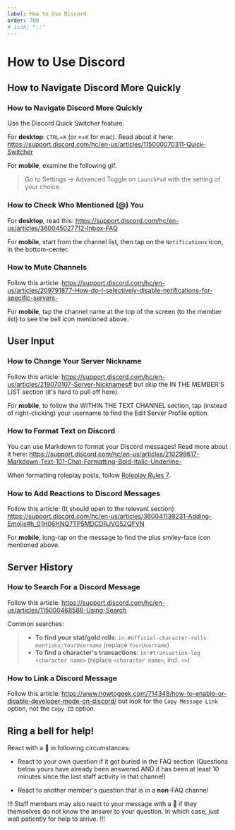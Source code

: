```yaml
---
label: How to Use Discord
order: 700
# icon: "::"
---
```

# How to Use Discord

## How to Navigate Discord More Quickly

### How to Navigate Discord More Quickly
Use the Discord Quick Switcher feature.

For **desktop**: `CTRL`+`K` (or `⌘`+`K` for mac). Read about it here: <https://support.discord.com/hc/en-us/articles/115000070311-Quick-Switcher>

For **mobile**, examine the following gif.
> Go to Settings -> Advanced
> Toggle on `LaunchPad` with the setting of your choice.

### How to Check Who Mentioned (@) You
For **desktop**, read this: <https://support.discord.com/hc/en-us/articles/360045027712-Inbox-FAQ>

For **mobile**, start from the channel list, then tap on the `Notifications` icon, in the bottom-center. 

### How to Mute Channels
Follow this article: <https://support.discord.com/hc/en-us/articles/209791877-How-do-I-selectively-disable-notifications-for-specific-servers->

For **mobile**, tap the channel name at the top of the screen (to the member list) to see the bell icon mentioned above.

## User Input

### How to Change Your Server Nickname
Follow this article: <https://support.discord.com/hc/en-us/articles/219070107-Server-Nicknames#> but skip the IN THE MEMBER'S LIST section (it's hard to pull off here).

For **mobile**, to follow the WITHIN THE TEXT CHANNEL section, tap (instead of right-clicking) your username to find the Edit Server Profile option.

### How to Format Text on Discord
You can use Markdown to format your Discord messages! Read more about it here: <https://support.discord.com/hc/en-us/articles/210298617-Markdown-Text-101-Chat-Formatting-Bold-Italic-Underline->

When formatting roleplay posts, follow [Roleplay Rules 7](rp-rules.md).

### How to Add Reactions to Discord Messages
Follow this article: (It should open to the relevant section) <https://support.discord.com/hc/en-us/articles/360041139231-Adding-Emojis#h_01H06HNQ7TP5MDCDRJVG52QFVN>

For **mobile**, long-tap on the message to find the plus smiley-face icon mentioned above.

## Server History

### How to Search For a Discord Message
Follow this article: <https://support.discord.com/hc/en-us/articles/115000468588-Using-Search>

Common searches:
> - **To find your stat/gold rolls**: `in:#official-character-rolls mentions:YourUsername` (replace `YourUsername`)
> - **To find a character's transactions**:  `in:#transaction-log <character name>` (replace `<character name>`, incl. `<>`)

### How to Link a Discord Message
Follow this article: <https://www.howtogeek.com/714348/how-to-enable-or-disable-developer-mode-on-discord/> but look for the `Copy Message Link` option, not the `Copy ID` option.

## Ring a bell for help!

React with a 🔔 in following circumstances:

- React to your own question if it got buried in the FAQ section
(Questions below yours have already been answered AND it has been at least 10 minutes since the last staff activity in that channel)

- React to another member's question that is in a **non**-FAQ channel

!!!
Staff members may also react to your message with a 🔔 if they themselves do not know the answer to your question. In which case, just wait patiently for help to arrive.
!!!

